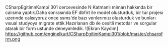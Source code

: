 CSharpEgitimnKampi 301 cercevesinde N Katmanlı mimarı hakkında bir calısma yaptık.Daha sonrasında EF dbfirt ile model olusturduk, bir tur projesı uzerınde calısıyoruz once ssms'de bazı verılerımızı olusturduk ve bunları vısual studyoya migrate ettik.Hazırlanan db ıle cesitli metotlar ve sorgular atarak bir form ustunde deneyımledik.
![Ekran Kaydım] https://github.com/enginelkurt/CSharpEgitimKampi301/blob/master/chsarpfrm.png
